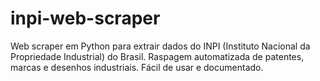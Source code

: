 # inpi-web-scraper
Web scraper em Python para extrair dados do INPI (Instituto Nacional da Propriedade Industrial) do Brasil. Raspagem automatizada de patentes, marcas e desenhos industriais. Fácil de usar e documentado.
